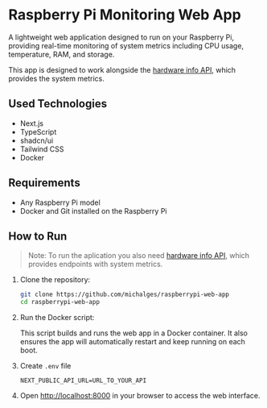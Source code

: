 # Raspberry Pi Monitoring Web App

A lightweight web application designed to run on your Raspberry Pi, providing real-time monitoring of system metrics including CPU usage, temperature, RAM, and storage.

This app is designed to work alongside the [hardware info API](https://github.com/michalges/raspberrypi-hardware-info-api), which provides the system metrics.

## Used Technologies

- Next.js
- TypeScript
- shadcn/ui
- Tailwind CSS
- Docker

## Requirements

- Any Raspberry Pi model
- Docker and Git installed on the Raspberry Pi

## How to Run

> Note: To run the aplication you also need [hardware info API](https://github.com/michalges/raspberrypi-hardware-info-api), which provides endpoints with system metrics.

1. Clone the repository:

    ```bash
    git clone https://github.com/michalges/raspberrypi-web-app
    cd raspberrypi-web-app
    ```

2. Run the Docker script:

    This script builds and runs the web app in a Docker container. It also ensures the app will automatically restart and keep running on each boot.

3. Create `.env` file

    ```env
    NEXT_PUBLIC_API_URL=URL_TO_YOUR_API
    ```

4. Open [http://localhost:8000](http://localhost:8000) in your browser to access the web interface.
